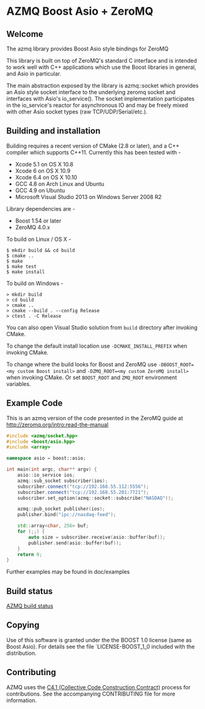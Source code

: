 # AZMQ Boost Asio + ZeroMQ

## Welcome
The azmq library provides Boost Asio style bindings for ZeroMQ

This library is built on top of ZeroMQ's standard C interface and is
intended to work well with C++ applications which use the Boost libraries
in general, and Asio in particular.

The main abstraction exposed by the library is azmq::socket which
provides an Asio style socket interface to the underlying zeromq socket
and interfaces with Asio's io_service().  The socket implementation
participates in the io_service's reactor for asynchronous IO and
may be freely mixed with other Asio socket types (raw TCP/UDP/Serial/etc.).

## Building and installation

Building requires a recent version of CMake (2.8 or later), and a C++ compiler
which supports C++11. Currently this has been tested with -
* Xcode 5.1 on OS X 10.8
* Xcode 6 on OS X 10.9
* Xcode 6.4 on OS X 10.10
* GCC 4.8 on Arch Linux and Ubuntu
* GCC 4.9 on Ubuntu
* Microsoft Visual Studio 2013 on Windows Server 2008 R2

Library dependencies are -
* Boost 1.54 or later
* ZeroMQ 4.0.x

To build on Linux / OS X -
```
$ mkdir build && cd build
$ cmake ..
$ make
$ make test
$ make install
```

To build on Windows -
```
> mkdir build
> cd build
> cmake ..
> cmake --build . --config Release
> ctest . -C Release
```
You can also open Visual Studio solution from `build` directory after invoking CMake.

To change the default install location use `-DCMAKE_INSTALL_PREFIX` when invoking CMake.

To change where the build looks for Boost and ZeroMQ use `-DBOOST_ROOT=<my custom Boost install>` and `-DZMQ_ROOT=<my custom ZeroMQ install>` when invoking CMake. Or set `BOOST_ROOT` and `ZMQ_ROOT` environment variables.

## Example Code
This is an azmq version of the code presented in the ZeroMQ guide at
http://zeromq.org/intro:read-the-manual

```cpp
#include <azmq/socket.hpp>
#include <boost/asio.hpp>
#include <array>

namespace asio = boost::asio;

int main(int argc, char** argv) {
    asio::io_service ios;
    azmq::sub_socket subscriber(ios);
    subscriber.connect("tcp://192.168.55.112:5556");
    subscriber.connect("tcp://192.168.55.201:7721");
    subscriber.set_option(azmq::socket::subscribe("NASDAQ"));

    azmq::pub_socket publisher(ios);
    publisher.bind("ipc://nasdaq-feed");

    std::array<char, 256> buf;
    for (;;) {
        auto size = subscriber.receive(asio::buffer(buf));
        publisher.send(asio::buffer(buf));
    }
    return 0;
}
```

Further examples may be found in doc/examples

## Build status

[AZMQ build status](https://136.243.151.173:4433/project.html?projectId=Azmq&guest=1)

## Copying

Use of this software is granted under the the BOOST 1.0 license
(same as Boost Asio).  For details see the file `LICENSE-BOOST_1_0
included with the distribution.

## Contributing

AZMQ uses the [C4.1 (Collective Code Construction Contract)](http://rfc.zeromq.org/spec:22) process for contributions.
See the accompanying CONTRIBUTING file for more information.
